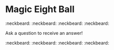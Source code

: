 # Magic Eight Ball

:neckbeard: :neckbeard: :neckbeard: :neckbeard:

Ask a question to receive an answer!

:neckbeard: :neckbeard: :neckbeard: :neckbeard:
